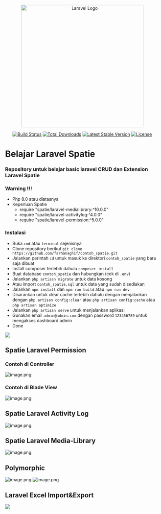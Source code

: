 <p align="center"><a href="https://laravel.com" target="_blank"><img src="https://raw.githubusercontent.com/laravel/art/master/logo-lockup/5%20SVG/2%20CMYK/1%20Full%20Color/laravel-logolockup-cmyk-red.svg" width="400" alt="Laravel Logo"></a></p>

<p align="center">
<a href="https://travis-ci.org/laravel/framework"><img src="https://travis-ci.org/laravel/framework.svg" alt="Build Status"></a>
<a href="https://packagist.org/packages/laravel/framework"><img src="https://img.shields.io/packagist/dt/laravel/framework" alt="Total Downloads"></a>
<a href="https://packagist.org/packages/laravel/framework"><img src="https://img.shields.io/packagist/v/laravel/framework" alt="Latest Stable Version"></a>
<a href="https://packagist.org/packages/laravel/framework"><img src="https://img.shields.io/packagist/l/laravel/framework" alt="License"></a>
</p>

# Belajar Laravel Spatie

### Repository untuk belajar basic laravel CRUD dan Extension Laravel Spatie

### Warning !!!

-   Php 8.0 atau diatasnya
-   Keperluan Spatie
    -   require "spatie/laravel-medialibrary:^10.0.0"
    -   require "spatie/laravel-activitylog:^4.0.0"
    -   require "spatie/laravel-permission:^5.0.0"

### Instalasi

-   Buka `cmd` atau `terminal` sejenisnya
-   Clone repository berikut `git clone https://github.com/farhanaghif/contoh_spatie.git`
-   Jalankan perintah `cd` untuk masuk ke direktori `contoh_spatie` yang baru saja dibuat
-   Install composer terlebih dahulu `composer install`
-   Buat database `contoh_spatie` dan hubungkan (cek di `.env`)
-   Jalankan `php artisan migrate` untuk data kosong
-   Atau import `contoh_spatie.sql` untuk data yang sudah disediakan
-   Jalankan `npm install` dan `npm run build` atau `npm run dev`
-   Disarankan untuk clear cache terlebih dahulu dengan menjalankan dengan `php artisan config:clear` atau `php artisan config:cache` atau `php artisan optimize`
-   Jalankan `php artisan serve` untuk menjalankan aplikasi
-   Gunakan email `admin@admin.com` dengan password `123456789` untuk mengakses dashboard admin
-   Done

<img src="https://github.com/farhanaghif/contoh_spatie/blob/main/public/screenshot/dashboard.png">

## Spatie Laravel Permission

### Contoh di Controller

![image.png](https://github.com/farhanaghif/contoh_spatie/blob/main/public/screenshot/permission-in-controller.png)

### Contoh di Blade View

![image.png](https://github.com/farhanaghif/contoh_spatie/blob/main/public/screenshot/permission-in-blade-view.png)

## Spatie Laravel Activity Log

![image.png](https://github.com/farhanaghif/contoh_spatie/blob/main/public/screenshot/activity-log.png)

## Spatie Laravel Media-Library

![image.png](https://github.com/farhanaghif/contoh_spatie/blob/main/public/screenshot/media-library.png)

## Polymorphic

![image.png](https://github.com/farhanaghif/contoh_spatie/blob/main/public/screenshot/polymorphic-1.png)
![image.png](https://github.com/farhanaghif/contoh_spatie/blob/main/public/screenshot/polymorphic-2.png)

## Laravel Excel Import&Export

<img src="https://github.com/farhanaghif/contoh_spatie/blob/main/public/screenshot/laravel-excel.png">
